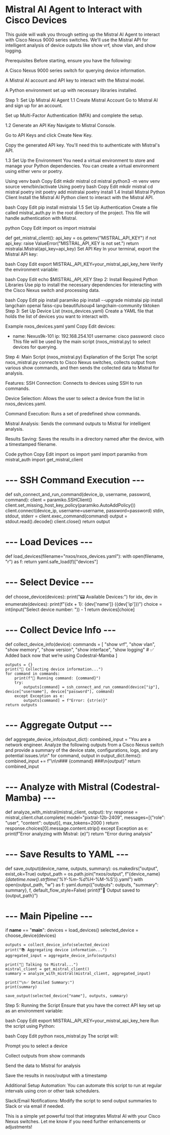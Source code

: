 # Mistral AI Agent to Interact with Cisco Devices

This guide will walk you through setting up the Mistral AI Agent to interact with Cisco Nexus 9000 series switches. We'll use the Mistral API for intelligent analysis of device outputs like show vrf, show vlan, and show logging.

Prerequisites
Before starting, ensure you have the following:

A Cisco Nexus 9000 series switch for querying device information.

A Mistral AI account and API key to interact with the Mistral model.

A Python environment set up with necessary libraries installed.

Step 1: Set Up Mistral AI Agent
1.1 Create Mistral Account
Go to Mistral AI and sign up for an account.

Set up Multi-Factor Authentication (MFA) and complete the setup.

1.2 Generate an API Key
Navigate to Mistral Console.

Go to API Keys and click Create New Key.

Copy the generated API key. You'll need this to authenticate with Mistral's API.

1.3 Set Up the Environment
You need a virtual environment to store and manage your Python dependencies. You can create a virtual environment using either venv or poetry.

Using venv
bash
Copy
Edit
mkdir mistral
cd mistral
python3 -m venv venv
source venv/bin/activate
Using poetry
bash
Copy
Edit
mkdir mistral
cd mistral
poetry init
poetry add mistralai
poetry install
1.4 Install Mistral Python Client
Install the Mistral AI Python client to interact with the Mistral API.

bash
Copy
Edit
pip install mistralai
1.5 Set Up Authentication
Create a file called mistral_auth.py in the root directory of the project. This file will handle authentication with Mistral.

python
Copy
Edit
import os
import mistralai

def get_mistral_client():
    api_key = os.getenv("MISTRAL_API_KEY")
    if not api_key:
        raise ValueError("MISTRAL_API_KEY is not set.")
    return mistralai.Mistral(api_key=api_key)
Set API Key
In your terminal, export the Mistral API key:

bash
Copy
Edit
export MISTRAL_API_KEY=your_mistral_api_key_here
Verify the environment variable:

bash
Copy
Edit
echo $MISTRAL_API_KEY
Step 2: Install Required Python Libraries
Use pip to install the necessary dependencies for interacting with the Cisco Nexus switch and processing data.

bash
Copy
Edit
pip install paramiko
pip install --upgrade mistralai
pip install langchain openai faiss-cpu beautifulsoup4 langchain-community tiktoken
Step 3: Set Up Device List (nxos_devices.yaml)
Create a YAML file that holds the list of devices you want to interact with.

Example nxos_devices.yaml
yaml
Copy
Edit
devices:
  - name: Nexus9k-101
    ip: 192.168.254.101
    username: cisco
    password: cisco
This file will be used by the main script (nxos_mistral.py) to select devices for querying.

Step 4: Main Script (nxos_mistral.py)
Explanation of the Script
The script nxos_mistral.py connects to Cisco Nexus switches, collects output from various show commands, and then sends the collected data to Mistral for analysis.

Features:
SSH Connection: Connects to devices using SSH to run commands.

Device Selection: Allows the user to select a device from the list in nxos_devices.yaml.

Command Execution: Runs a set of predefined show commands.

Mistral Analysis: Sends the command outputs to Mistral for intelligent analysis.

Results Saving: Saves the results in a directory named after the device, with a timestamped filename.

Code
python
Copy
Edit
import os
import yaml
import paramiko
from mistral_auth import get_mistral_client

# --- SSH Command Execution ---
def ssh_connect_and_run_command(device_ip, username, password, command):
    client = paramiko.SSHClient()
    client.set_missing_host_key_policy(paramiko.AutoAddPolicy())
    client.connect(device_ip, username=username, password=password)
    stdin, stdout, stderr = client.exec_command(command)
    output = stdout.read().decode()
    client.close()
    return output

# --- Load Devices ---
def load_devices(filename="nxos/nxos_devices.yaml"):
    with open(filename, "r") as f:
        return yaml.safe_load(f)["devices"]

# --- Select Device ---
def choose_device(devices):
    print("📟 Available Devices:")
    for idx, dev in enumerate(devices):
        print(f"{idx + 1}: {dev['name']} ({dev['ip']})")
    choice = int(input("Select device number: ")) - 1
    return devices[choice]

# --- Collect Device Info ---
def collect_device_info(device):
    commands = [
        "show vrf",
        "show vlan",
        "show memory",
        "show version",
        "show interface",
        "show logging"  # ✅ Added back now that we’re using Codestral-Mamba
    ]
    
    outputs = {}
    print("🔌 Collecting device information...")
    for command in commands:
        print(f"🔌 Running command: {command}")
        try:
            outputs[command] = ssh_connect_and_run_command(device["ip"], device["username"], device["password"], command)
        except Exception as e:
            outputs[command] = f"Error: {str(e)}"
    return outputs

# --- Aggregate Output ---
def aggregate_device_info(output_dict):
    combined_input = "You are a network engineer. Analyze the following outputs from a Cisco Nexus switch and provide a summary of the device state, configurations, logs, and any potential issues.\n\n"
    for command, output in output_dict.items():
        combined_input += f"\n\n### {command} ###\n{output}"
    return combined_input

# --- Analyze with Mistral (Codestral-Mamba) ---
def analyze_with_mistral(mistral_client, output):
    try:
        response = mistral_client.chat.complete(
            model="pixtral-12b-2409",
            messages=[{"role": "user", "content": output}],
            max_tokens=2000
        )
        return response.choices[0].message.content.strip()
    except Exception as e:
        print(f"Error analyzing with Mistral: {e}")
        return "Error during analysis"

# --- Save Results to YAML ---
def save_output(device_name, outputs, summary):
    os.makedirs("output", exist_ok=True)
    output_path = os.path.join("nxos/output", f"{device_name}_{datetime.now().strftime('%Y-%m-%d_%H-%M-%S')}.yaml")
    with open(output_path, "w") as f:
        yaml.dump({"outputs": outputs, "summary": summary}, f, default_flow_style=False)
    print(f"💾 Output saved to {output_path}")

# --- Main Pipeline ---
if __name__ == "__main__":
    devices = load_devices()
    selected_device = choose_device(devices)
    
    outputs = collect_device_info(selected_device)
    print("📚 Aggregating device information...")
    aggregated_input = aggregate_device_info(outputs)

    print("🧠 Talking to Mistral...")
    mistral_client = get_mistral_client()
    summary = analyze_with_mistral(mistral_client, aggregated_input)

    print("\n✅ Detailed Summary:")
    print(summary)

    save_output(selected_device["name"], outputs, summary)
Step 5: Running the Script
Ensure that you have the correct API key set up as an environment variable:

bash
Copy
Edit
export MISTRAL_API_KEY=your_mistral_api_key_here
Run the script using Python:

bash
Copy
Edit
python nxos_mistral.py
The script will:

Prompt you to select a device

Collect outputs from show commands

Send the data to Mistral for analysis

Save the results in nxos/output with a timestamp

Additional Setup
Automation: You can automate this script to run at regular intervals using cron or other task schedulers.

Slack/Email Notifications: Modify the script to send output summaries to Slack or via email if needed.

This is a simple yet powerful tool that integrates Mistral AI with your Cisco Nexus switches. Let me know if you need further enhancements or adjustments!
